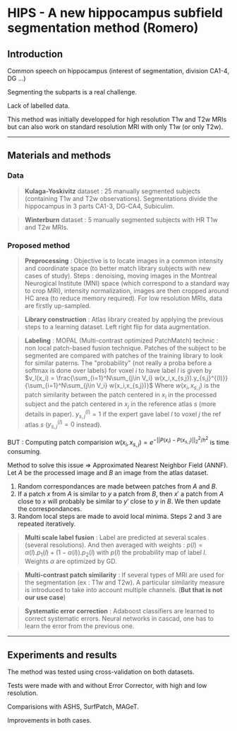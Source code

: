 # HIPS - A new hippocampus subfield segmentation method (Romero)

## Introduction

Common speech on hippocampus (interest of segmentation, division CA1-4, DG ...)

Segmenting the subparts is a real challenge.

Lack of labelled data.

This method was initially developped for high resolution T1w and T2w MRIs but can also work on standard resolution MRI with only T1w (or only T2w).

-------------------------------------------------

## Materials and methods 

### Data 

> **Kulaga-Yoskivitz** dataset : 25 manually segmented subjects (containing T1w and T2w observations).
Segmentations divide the hippocampus in 3 parts CA1-3, DG-CA4, Subiculim.

> **Winterburn** dataset : 5 manually segmented subjects with HR T1w and T2w MRIs.

### Proposed method

> **Preprocessing** :
Objective is to locate images in a common intensity and coordinate space (to better match library subjects with new cases of study).
Steps : denoising, moving images in the Montreal Neurogical Institute (MNI) space (which correspond to a standard way to crop MRI), intensity normalization, images are then cropped around HC area (to reduce memory required).
For low resolution MRIs, data are firstly up-sampled.

> **Library construction** :
Atlas library created by applying the previous steps to a learning dataset.
Left right flip for data augmentation.

> **Labeling** : 
MOPAL (Multi-contrast optimized PatchMatch) technic : non local patch-based fusion technique. Patches of the subject to be segmented are compared with patches of the training library to look for similar paterns.
The "probability" (not really a proba before a softmax is done over labels) for voxel $i$ to have label $l$ is given by $v_l(x_i) = \frac{\sum_{i=1}^N\sum_{j\in V_i} w(x_i,x_{s,j}).y_{s,j}^{(l)}}{\sum_{i=1}^N\sum_{j\in V_i} w(x_i,x_{s,j})}$
Where $w(x_i,x_{s,j})$ is the patch similarity between the patch centered in $x_i$ in the processed subject and the patch centered in $x_j$ in the reference atlas $s$ (more details in paper).
$y_{s,j}^{(l)} = 1$ if the expert gave label $l$ to voxel $j$ the ref atlas $s$ ($y_{s,j}^{(l)}=0$ instead).

BUT : Computing patch comparision $w(x_i,x_{s,j}) = e^{-||P(x_i)-P(x_{s,j})||_2^2/h^2}$ is time consuming.

Method to solve this issue $\Rightarrow$ Approximated Nearest Neighbor Field (ANNF).
Let $A$ be the processed image and $B$ an image from the atlas dataset.
1) Random correspondances are made between patches from $A$ and $B$.
2) If a patch $x$ from $A$ is similar to $y$ a patch from $B$, then $x'$ a patch from $A$ close to $x$ will probably be similar to $y'$ close to $y$ in $B$. We then update the correspondances.
3) Random local steps are made to avoid local minima.
Steps 2 and 3 are repeated iteratively.


> **Multi scale label fusion** :
Label are predicted at several scales (several resolutions). And then averaged with weights :
$p(l) = \alpha(l).p_1(l)+(1-\alpha(l)).p_2(l)$
with $p(l)$ the probability map of label $l$. Weights $\alpha$ are optimized by GD.

> **Multi-contrast patch similarity** :
If several types of MRI are used for the segmentation (ex : T1w and T2w). A particular similarity measure is introduced to take into account multiple channels. 
(**But that is not our use case**)

> **Systematic error correction** : 
Adaboost classifiers are learned to correct systematic errors.
Neural networks in cascad, one has to learn the error from the previous one.

------------------------------------

## Experiments and results

The method was tested using cross-validation on both datasets.

Tests were made with and without Error Corrector, with high and low resolution.

Comparisions with ASHS, SurfPatch, MAGeT.

Improvements in both cases.